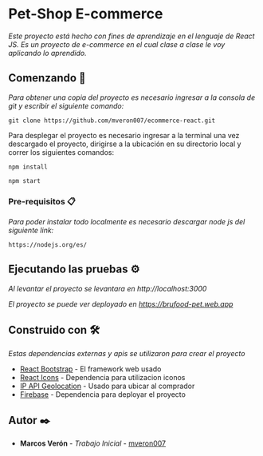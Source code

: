 # Pet-Shop E-commerce

_Este proyecto está hecho con fines de aprendizaje en el lenguaje de React JS. Es un proyecto de e-commerce en el cual clase a clase le voy aplicando lo aprendido._

## Comenzando 🚀

_Para obtener una copia del proyecto es necesario ingresar a la consola de git y escribir el siguiente comando:_

```
git clone https://github.com/mveron007/ecommerce-react.git
```

Para desplegar el proyecto es necesario ingresar a la terminal una vez descargado el proyecto, dirigirse a la ubicación en su directorio local y correr los siguientes comandos:

```
npm install
```

```
npm start
```
### Pre-requisitos 📋

_Para poder instalar todo localmente es necesario descargar node js del siguiente link:_

```
https://nodejs.org/es/
```

## Ejecutando las pruebas ⚙️

_Al levantar el proyecto se levantara en http://localhost:3000_

_El proyecto se puede ver deployado en https://brufood-pet.web.app_

## Construido con 🛠️

_Estas dependencias externas y apis se utilizaron para crear el proyecto_

* [React Bootstrap](https://react-bootstrap.github.io/) - El framework web usado
* [React Icons](https://react-icons.github.io/react-icons/) - Dependencia para utilizacion iconos
* [IP API Geolocation](https://ip-api.com/) - Usado para ubicar al comprador
* [Firebase](https://firebase.google.com/?hl=es-419) - Dependencia para deployar el proyecto

## Autor ✒️

* **Marcos Verón** - *Trabajo Inicial* - [mveron007](https://github.com/mveron007)

